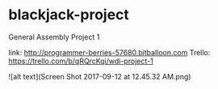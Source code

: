 # blackjack-project
General Assembly Project 1

link: http://programmer-berries-57680.bitballoon.com
Trello: https://trello.com/b/qRQrcKqi/wdi-project-1

![alt text](Screen Shot 2017-09-12 at 12.45.32 AM.png)